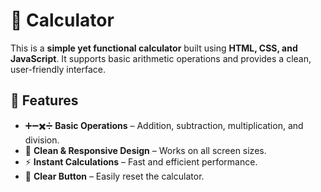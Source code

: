 # 🧮 Calculator  

This is a **simple yet functional calculator** built using **HTML, CSS, and JavaScript**. It supports basic arithmetic operations and provides a clean, user-friendly interface.  

## 🚀 Features  
- ➕➖✖️➗ **Basic Operations** – Addition, subtraction, multiplication, and division.  
- 🎨 **Clean & Responsive Design** – Works on all screen sizes.  
- ⚡ **Instant Calculations** – Fast and efficient performance.  
- 🔄 **Clear Button** – Easily reset the calculator.  

